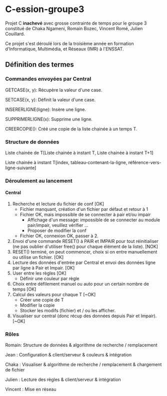 # C-ession-groupe3

Projet C **inachevé** avec grosse contrainte de temps pour le groupe 3 constitué de Chaka Ngameni, Romain Bozec, Vincent Romé, Julien Couillard.

Ce projet s'est déroulé lors de la troisième année en formation d'Informatique, Multimédia, et Réseaux (IMR) à l'ENSSAT.

## Définition des termes

### Commandes envoyées par Central

GETCASE(x, y): Récupère la valeur d'une case.

SETCASE(x, y): Définit la valeur d'une case.

INSERERLIGNE(ligne): Insère une ligne.

SUPPRIMERLIGNE(x): Supprime une ligne.

CREERCOPIE(): Créé une copie de la liste chainée à un temps T.

### Structure de données

Liste chainée de T[Liste chainée à instant T, Liste chainée à instant T+1]

Liste chainée à instant T[index, tableau-contenant-la-ligne, référence-vers-ligne-suivante]

### Déroulement au lancement

#### Central

1. Recherche et lecture du fichier de conf [OK]
    * Fichier manquant, création d'un fichier par défaut et retour à 1
    * Fichier OK, mais impossible de se connecter à pair et/ou impair
        * Affichage d'un message: impossible de se connecter au module pair/impair, veuillez vérifier ...
        * Proposer de modifier la conf
    * Fichier OK, connexion OK, passer à 2.
1. Envoi d'une commande RESET() à PAIR et IMPAIR pour tout réinitialiser (ne pas oublier d'utiliser free() pour chaque élément de la liste). [NOK]
1. RESET() terminé, on peut commencer, choix si on entre manuellement ou utilise un fichier. [OK]
1. Lecture des données d'entrée par Central et envoi des données ligne par ligne à Pair et Impair. [OK]
1. User entre les règles [OK]
    * Définir une couleur par règle
1. Choix entre défilement manuel ou auto pour un certain nombre de temps [OK]
1. Calcul des valeurs pour chaque T [~OK]
    * Créer une copie de T
    * Modifier la copie
    * Stocker les modifs (fichier) et / ou les afficher.
1. Visualiser sur central (donc récup des données depuis Pair et Impair). [~OK]

### Rôles

Romain: Structure de données & algorithme de recherche / remplacement

Jean : Configuration & client/serveur & couleurs & intégration

Chaka : Visualiser & algorithme de recherche / remplacement & chargement de fichier

Julien : Lecture des règles & client/serveur & intégration

Vincent : Mise en réseau
